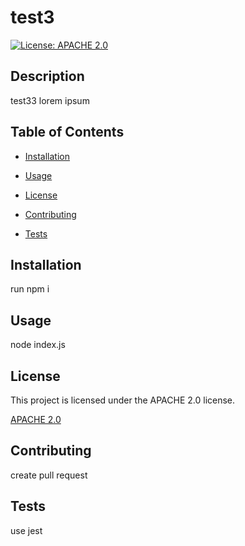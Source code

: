 
  # test3
  
 [![License: APACHE 2.0](https://img.shields.io/badge/License-APACHE%202.0-blue.svg)](https://opensource.org/licenses/APACHE-2.0)
  
 ## Description
  
 test33 lorem ipsum
  
 ## Table of Contents
  
 * [Installation](#installation)
  
 * [Usage](#usage)
  
 * [License](#license) 
  
 * [Contributing](#contributing)
  
 * [Tests](#tests)
  
 ## Installation 
  
 run npm i
  
 ## Usage
  
 node index.js
  
 ## License
  This project is licensed under the APACHE 2.0 license.
  
 [APACHE 2.0](https://opensource.org/licenses/APACHE-2.0)
  
 ## Contributing
  
 create pull request
  
 ## Tests
  
 use jest
  
